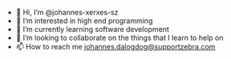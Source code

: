 - 👋 Hi, I’m @johannes-xerxes-sz
- 👀 I’m interested in high end programming
- 🌱 I’m currently learning software development
- 💞️ I’m looking to collaborate on the things that I learn to help on
- 📫 How to reach me johannes.dalogdog@supportzebra.com

<!---
johannes-xerxes-sz/johannes-xerxes-sz is a ✨ special ✨ repository because its `README.md` (this file) appears on your GitHub profile.
You can click the Preview link to take a look at your changes.
--->
